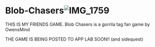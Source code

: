 # Blob-Chasers![IMG_1759](https://github.com/TNT4ev/Blob-Chasers/assets/126216447/57cf17aa-316a-4091-893d-8b1e9be4ac26)

THIS IS MY FRIENDS GAME. Blob Chasers is a gorrila tag fan game by OwensMind

THE GAME IS BEING POSTED TO APP LAB SOON!!
(and sidequest)
